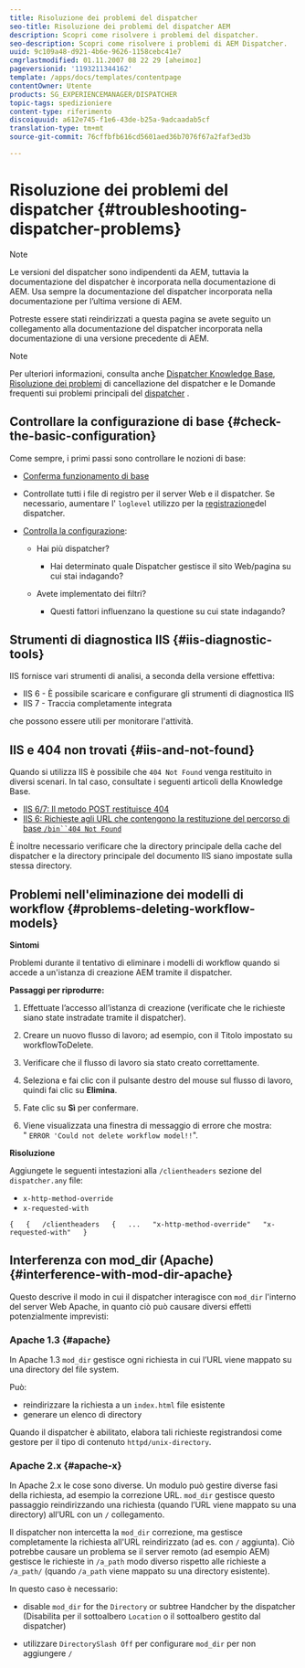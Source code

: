 ```yaml
---
title: Risoluzione dei problemi del dispatcher
seo-title: Risoluzione dei problemi del dispatcher AEM
description: Scopri come risolvere i problemi del dispatcher.
seo-description: Scopri come risolvere i problemi di AEM Dispatcher.
uuid: 9c109a48-d921-4b6e-9626-1158cebc41e7
cmgrlastmodified: 01.11.2007 08 22 29 [aheimoz]
pageversionid: '1193211344162'
template: /apps/docs/templates/contentpage
contentOwner: Utente
products: SG_EXPERIENCEMANAGER/DISPATCHER
topic-tags: spedizioniere
content-type: riferimento
discoiquuid: a612e745-f1e6-43de-b25a-9adcaadab5cf
translation-type: tm+mt
source-git-commit: 76cffbfb616cd5601aed36b7076f67a2faf3ed3b

---
```



# Risoluzione dei problemi del dispatcher {#troubleshooting-dispatcher-problems}

>[!NOTE]
>
>Le versioni del dispatcher sono indipendenti da AEM, tuttavia la documentazione del dispatcher è incorporata nella documentazione di AEM. Usa sempre la documentazione del dispatcher incorporata nella documentazione per l’ultima versione di AEM.
>
>Potreste essere stati reindirizzati a questa pagina se avete seguito un collegamento alla documentazione del dispatcher incorporata nella documentazione di una versione precedente di AEM.

>[!NOTE]
>
>Per ulteriori informazioni, consulta anche [Dispatcher Knowledge Base](https://helpx.adobe.com/cq/kb/index/dispatcher.html), [Risoluzione dei problemi](https://helpx.adobe.com/adobe-cq/kb/troubleshooting-dispatcher-flushing-issues.html) di cancellazione del dispatcher e le Domande frequenti sui problemi principali del [dispatcher](dispatcher-faq.md) .

## Controllare la configurazione di base {#check-the-basic-configuration}

Come sempre, i primi passi sono controllare le nozioni di base:

* [Conferma funzionamento di base](#ConfirmBasicOperation)
* Controllate tutti i file di registro per il server Web e il dispatcher. Se necessario, aumentare l' `loglevel` utilizzo per la [registrazione](#Logging)del dispatcher.

* [Controlla la configurazione](#ConfiguringtheDispatcher):

   * Hai più dispatcher?

      * Hai determinato quale Dispatcher gestisce il sito Web/pagina su cui stai indagando?
   * Avete implementato dei filtri?

      * Questi fattori influenzano la questione su cui state indagando?


## Strumenti di diagnostica IIS {#iis-diagnostic-tools}

IIS fornisce vari strumenti di analisi, a seconda della versione effettiva:

* IIS 6 - È possibile scaricare e configurare gli strumenti di diagnostica IIS
* IIS 7 - Traccia completamente integrata

che possono essere utili per monitorare l'attività.

## IIS e 404 non trovati {#iis-and-not-found}

Quando si utilizza IIS è possibile che `404 Not Found` venga restituito in diversi scenari. In tal caso, consultate i seguenti articoli della Knowledge Base.

* [IIS 6/7: Il metodo POST restituisce 404](https://helpx.adobe.com/dispatcher/kb/IIS6IsapiFilters.html)
* [IIS 6: Richieste agli URL che contengono la restituzione del percorso di base `/bin``404 Not Found`](https://helpx.adobe.com/dispatcher/kb/RequestsToBinDirectoryFailInIIS6.html)

È inoltre necessario verificare che la directory principale della cache del dispatcher e la directory principale del documento IIS siano impostate sulla stessa directory.

## Problemi nell'eliminazione dei modelli di workflow {#problems-deleting-workflow-models}

**Sintomi**

Problemi durante il tentativo di eliminare i modelli di workflow quando si accede a un'istanza di creazione AEM tramite il dispatcher.

**Passaggi per riprodurre:**

1. Effettuate l’accesso all’istanza di creazione (verificate che le richieste siano state instradate tramite il dispatcher).
1. Creare un nuovo flusso di lavoro; ad esempio, con il Titolo impostato su workflowToDelete.
1. Verificare che il flusso di lavoro sia stato creato correttamente.
1. Seleziona e fai clic con il pulsante destro del mouse sul flusso di lavoro, quindi fai clic su **Elimina**.

1. Fate clic su **Sì** per confermare.
1. Viene visualizzata una finestra di messaggio di errore che mostra:\
   " `ERROR 'Could not delete workflow model!!`".

**Risoluzione**

Aggiungete le seguenti intestazioni alla `/clientheaders` sezione del `dispatcher.any` file:

* `x-http-method-override`
* `x-requested-with`

`{  
{  
/clientheaders  
{  
...  
"x-http-method-override"  
"x-requested-with"  
}`

## Interferenza con mod_dir (Apache) {#interference-with-mod-dir-apache}

Questo descrive il modo in cui il dispatcher interagisce con `mod_dir` l'interno del server Web Apache, in quanto ciò può causare diversi effetti potenzialmente imprevisti:

### Apache 1.3 {#apache}

In Apache 1.3 `mod_dir` gestisce ogni richiesta in cui l’URL viene mappato su una directory del file system.

Può:

* reindirizzare la richiesta a un `index.html` file esistente
* generare un elenco di directory

Quando il dispatcher è abilitato, elabora tali richieste registrandosi come gestore per il tipo di contenuto `httpd/unix-directory`.

### Apache 2.x {#apache-x}

In Apache 2.x le cose sono diverse. Un modulo può gestire diverse fasi della richiesta, ad esempio la correzione URL. `mod_dir` gestisce questo passaggio reindirizzando una richiesta (quando l’URL viene mappato su una directory) all’URL con un `/` collegamento.

Il dispatcher non intercetta la `mod_dir` correzione, ma gestisce completamente la richiesta all'URL reindirizzato (ad es. con `/` aggiunta). Ciò potrebbe causare un problema se il server remoto (ad esempio AEM) gestisce le richieste in `/a_path` modo diverso rispetto alle richieste a `/a_path/` (quando `/a_path` viene mappato su una directory esistente).

In questo caso è necessario:

* disable `mod_dir` for the `Directory` or subtree Handcher by the dispatcher (Disabilita per il sottoalbero `Location` o il sottoalbero gestito dal dispatcher)

* utilizzare `DirectorySlash Off` per configurare `mod_dir` per non aggiungere `/`
